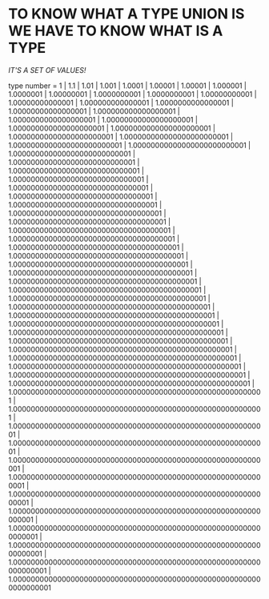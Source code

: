 # TO KNOW WHAT A TYPE UNION IS WE HAVE TO KNOW WHAT IS A TYPE

*IT'S A SET OF VALUES!*

type number = 1 | 1.1 | 1.01 | 1.001 | 1.0001 | 1.00001 | 1.00001 | 1.000001 | 1.0000001 | 1.00000001 | 1.0000000001 | 1.0000000001 | 1.00000000001 | 1.00000000000001 | 1.000000000000001 | 1.0000000000000001 | 1.00000000000000001 | 1.000000000000000001 | 1.0000000000000000001 | 1.00000000000000000001 | 1.000000000000000000001 | 1.0000000000000000000001 | 1.00000000000000000000001 | 1.000000000000000000000001 | 1.0000000000000000000000001 | 1.00000000000000000000000001 | 1.000000000000000000000000001 | 1.0000000000000000000000000001 | 1.00000000000000000000000000001 | 1.000000000000000000000000000001 | 1.0000000000000000000000000000001 | 1.00000000000000000000000000000001 | 1.000000000000000000000000000000001 | 1.0000000000000000000000000000000001 | 1.00000000000000000000000000000000001 | 1.000000000000000000000000000000000001 | 1.0000000000000000000000000000000000001 | 1.00000000000000000000000000000000000001 | 1.000000000000000000000000000000000000001 | 1.0000000000000000000000000000000000000001 | 1.00000000000000000000000000000000000000001 | 1.000000000000000000000000000000000000000001 | 1.0000000000000000000000000000000000000000001 | 1.00000000000000000000000000000000000000000001 | 1.000000000000000000000000000000000000000000001 | 1.0000000000000000000000000000000000000000000001 | 1.00000000000000000000000000000000000000000000001 | 1.000000000000000000000000000000000000000000000001 | 1.0000000000000000000000000000000000000000000000001 | 1.00000000000000000000000000000000000000000000000001 | 1.000000000000000000000000000000000000000000000000001 | 1.0000000000000000000000000000000000000000000000000001 | 1.00000000000000000000000000000000000000000000000000001 | 1.000000000000000000000000000000000000000000000000000001 | 1.000000000000000000000000000000000000000000000000000000001 | 1.000000000000000000000000000000000000000000000000000000001 | 1.0000000000000000000000000000000000000000000000000000000001 | 1.0000000000000000000000000000000000000000000000000000000001 | 1.00000000000000000000000000000000000000000000000000000000001 | 1.000000000000000000000000000000000000000000000000000000000001 | 1.0000000000000000000000000000000000000000000000000000000000001 | 1.00000000000000000000000000000000000000000000000000000000000001 | 1.000000000000000000000000000000000000000000000000000000000000001 | 1.0000000000000000000000000000000000000000000000000000000000000001 | 1.00000000000000000000000000000000000000000000000000000000000000001 | 1.000000000000000000000000000000000000000000000000000000000000000001 
